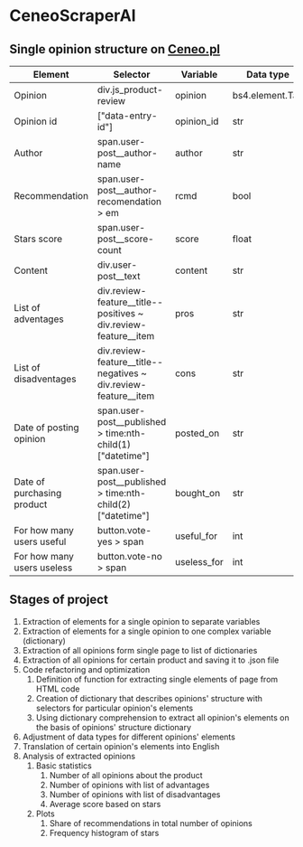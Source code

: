 # CeneoScraperAI

## Single opinion structure on [Ceneo.pl](https://www.ceneo.pl/)

|Element|Selector|Variable|Data type|
|-------|--------|--------|---------|
|Opinion|div.js_product-review|opinion|bs4.element.Tag|
|Opinion id|\["data-entry-id"\]|opinion_id|str|
|Author|span.user-post__author-name|author|str|
|Recommendation|span.user-post__author-recomendation > em|rcmd|bool|
|Stars score|span.user-post__score-count|score|float|
|Content|div.user-post__text|content|str|
|List of adventages|div.review-feature__title--positives  ~ div.review-feature__item|pros|str|
|List of disadventages|div.review-feature__title--negatives  ~ div.review-feature__item|cons|str|
|Date of posting opinion|span.user-post__published > time:nth-child(1)\["datetime"\]|posted_on|str|
|Date of purchasing product|span.user-post__published > time:nth-child(2)\["datetime"\]|bought_on|str|
|For how many users useful|button.vote-yes > span|useful_for|int|
|For how many users useless|button.vote-no > span|useless_for|int|

## Stages of project

1) Extraction of elements for a single opinion to separate variables
2) Extraction of elements for a single opinion to one complex variable (dictionary)
3) Extraction of all opinions form single page to list of dictionaries
4) Extraction of all opinions for certain product and saving it to .json file
5) Code refactoring and optimization
    1) Definition of function for extracting single elements of page from HTML code
    2) Creation of dictionary that describes opinions' structure with selectors for particular opinion's elements
    3) Using dictionary comprehension to extract all opinion's elements on the basis of opinions' structure dictionary
6) Adjustment of data types for different opinions' elements
7) Translation of certain opinion's elements into English 
8) Analysis of extracted opinions
    1) Basic statistics
        1) Number of all opinions about the product
        2) Number of opinions with list of advantages
        3) Number of opinions with list of disadvantages
        4) Average score based on stars
    2) Plots
        1) Share of recommendations in total number of opinions
        2) Frequency histogram of stars 